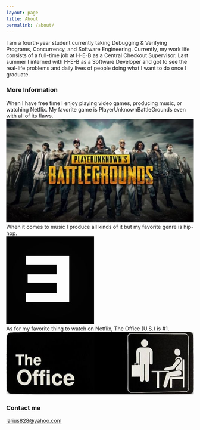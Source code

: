 ```yaml
---
layout: page
title: About
permalink: /about/
---
```


I am a fourth-year student currently taking Debugging & Verifying Programs, Concurrency, and Software Engineering. Currently, my work life consists of a full-time job at H-E-B as a Central Checkout Supervisor. Last summer I interned with H-E-B as a Software Developer and got to see the real-life problems and daily lives of people doing what I want to do once I graduate. 

### More Information

When I have free time I enjoy playing video games, producing music, or watching Netflix. My favorite game is PlayerUnknownBattleGrounds even with all of its flaws. 
<br>![PUBG](/assets/pubg.jpg) 
<br>
When it comes to music I produce all kinds of it but my favorite genre is hip-hop. 
<br>![Eminem](/assets/eminem.jpg) 
<br>
As for my favorite thing to watch on Netflix, The Office (U.S.) is #1. 
<br>![The Office](/assets/office.jpg)
<br>
### Contact me

[larius828@yahoo.com](mailto:larius828@yahoo.com)